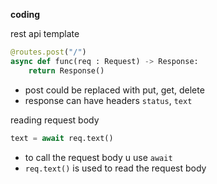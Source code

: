 
**coding**

rest api template
```Python
@routes.post("/") 
async def func(req : Request) -> Response:
	return Response()
```
- post could be replaced with put, get, delete
- response can have headers `status`, `text`

reading request body
```Python
text = await req.text()
```
- to call the request body u use `await`
- `req.text()` is used to read the request body


